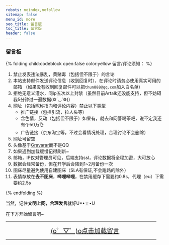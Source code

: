 ```yaml
---
robots: noindex,nofollow
sitemap: false
menu_id: more
seo_title: 留言版
toc_title: 留言版
header: false
---
```


### 留言板

{% folding child:codeblock open:false color:yellow 留言/评论须知： %}

1. 禁止发表违法暴乱，黄赌毒（包括但不限于）的言论
2. 本站支持邮件发送评论信息（收到回复时），在评论时请务必使用真实可用的邮箱
   （如果没有收到回复邮件可以把`thun888@qq.com`加入白名单）
3. 拒绝无意义灌水，同ip五次以上封禁（虽然目前Artalk还没能支持，但不妨碍我5分钟过一遍数据(❁´◡`❁)）
4. 网址（包括昵称指向和评论内容）禁止以下类型
   - 推广链接（包括引流，拉人头等）
   - 含色情，反动（包括但不限于）如果有，就去和网警喝茶吧，说不定我还有个50万👌
   - 广告链接（京东淘宝等，不过会看情况处理，合理讨论不会删除）
5. 网址可留空
6. 头像基于[Gravarar](http://cn.gravatar.com/)而不是QQ
7. 如果遇到加载缓慢记得刷新~
8. 邮箱，IP仅对管理员可见，后端支持ssl，评论数据将全程加密，大可放心
9. 数据会经常备份，但在开学后会降到1~2月备份一次
10. 图床尽量避免使用自建图床（SLA有保证,不会跑路的除外）
11. 表情存放在**去不图床**，**哔哩哔哩**，在禁用缓存下需要约0.8s，代理（eu）下需要约2.5s

{% endfolding %}

当然，记住**文明上网，合理发言**就好U*•ェ•U

在下方开始留言吧~


<HR width="95%" color=#987cb9 SIZE=3>
  <a id="artalkup" href="javascript:load();" style="text-align: center;display:block;background-color:var(--link-hover-bg-color);font-size:20px">(o゜▽゜)o点击加载留言</a><span id="fileup" style="text-align: center;display:block;"></span>
  <HR width="95%" color=#987cb9 SIZE=3>
  <div id="Comments"></div>
  <link href="https://cdn.jsdelivr.net/npm/artalk@2.1.1/dist/Artalk.css" rel="stylesheet">
  <script src="https://cdn.jsdelivr.net/npm/artalk@2.1.1/dist/Artalk.js"></script>
  <script>
function load(){var script=document.createElement("script");script.type="text/javascript";script.src='/js/artalkconfig.js';document.body.appendChild(script)}
  </script>